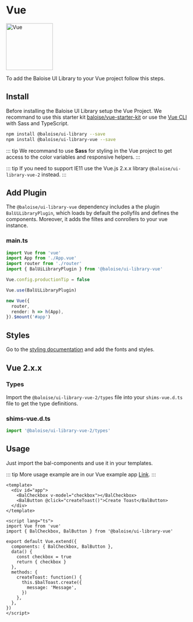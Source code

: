 # Vue

<img style="width: 128px;" src="https://vuejs.org/images/logo.png" data-origin="https://vuejs.org/images/logo.png" alt="Vue">

To add the Baloise UI Library to your Vue project follow this steps.

## Install

Before installing the Baloise UI Library setup the Vue Project. We recommand to use this starter kit [baloise/vue-starter-kit](https://github.com/baloise/vue-starter-kit) or use the [Vue CLI](https://cli.vuejs.org/guide/installation.html) with Sass and TypeScript.

```bash
npm install @baloise/ui-library --save
npm install @baloise/ui-library-vue --save
```

::: tip
We recommand to use **Sass** for styling in the Vue project to get access to the color variables and responsive helpers.
:::

::: tip
If you need to support IE11 use the Vue.js 2.x.x library `@baloise/ui-library-vue-2` instead.
:::

## Add Plugin

The `@baloise/ui-library-vue` dependency includes a the plugin `BalUiLibraryPlugin`, which loads by default the pollyfils and defines the components. Moreover, it adds the filtes and conrollers to your vue instance.

### main.ts

```typescript
import Vue from 'vue'
import App from './App.vue'
import router from './router'
import { BalUiLibraryPlugin } from '@baloise/ui-library-vue'

Vue.config.productionTip = false

Vue.use(BalUiLibraryPlugin)

new Vue({
  router,
  render: h => h(App),
}).$mount('#app')
```

## Styles

Go to the [styling documentation](/styles/installation) and add the fonts and styles.

## Vue 2.x.x

### Types

Import the `@baloise/ui-library-vue-2/types` file into your `shims-vue.d.ts` file to get the type definitions.

### shims-vue.d.ts

```typescript
import '@baloise/ui-library-vue-2/types'
```

## Usage

Just import the bal-components and use it in your templates.

::: tip
More usage example are in our Vue example app [Link](https://github.com/baloise/ui-library/tree/master/examples/vue).
:::

```vue
<template>
  <div id="app">
    <BalCheckbox v-model="checkbox"></BalCheckbox>
    <BalButton @click="createToast()">Create Toast</BalButton>
  </div>
</template>

<script lang="ts">
import Vue from 'vue'
import { BalCheckbox, BalButton } from '@baloise/ui-library-vue'

export default Vue.extend({
  components: { BalCheckbox, BalButton },
  data() {
    const checkbox = true
    return { checkbox }
  },
  methods: {
    createToast: function() {
      this.$balToast.create({
        message: 'Message',
      })
    },
  },
})
</script>
```
